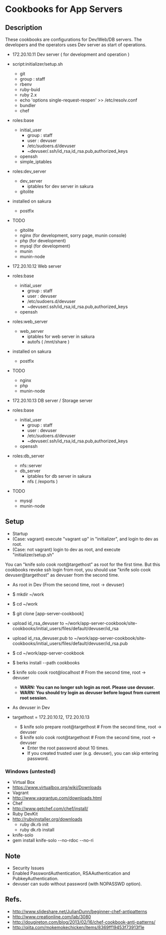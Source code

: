 # Cookbooks for App Servers

## Description

These cookbooks are configurations for Dev/Web/DB servers.
The developers and the operators uses Dev server as start of operations.

* 172.20.10.11 Dev server ( for development and operation )
 * script:initializer/setup.sh
    * git
    * group : staff
    * rbenv
    * ruby-buid
    * ruby 2.x
    * echo 'options single-request-reopen' >> /etc/resolv.conf
    * bundler
    * chef
 * roles:base
    * initial_user
        * group : staff
        * user  : devuser
        * /etc/sudoers.d/devuser
        * ~devuser/.ssh/id_rsa,id_rsa.pub,authorized_keys
    * openssh
    * simple_iptables
 * roles:dev_server
    * dev_server
        * iptables for dev server in sakura
    * gitolite
 * installed on sakura
    * postfix
 * TODO
    * gitolite
    * nginx (for development, sorry page, munin console)
    * php (for development)
    * mysql (for development)
    * munin
    * munin-node

* 172.20.10.12 Web server
 * roles:base
    * initial_user
        * group : staff
        * user  : devuser
        * /etc/sudoers.d/devuser
        * ~devuser/.ssh/id_rsa,id_rsa.pub,authorized_keys
    * openssh
 * roles:web_server
    * web_server
        * iptables for web server in sakura
        * autofs ( /mnt/share )
 * installed on sakura
    * postfix
 * TODO
    * nginx
    * php
    * munin-node

* 172.20.10.13 DB server / Storage server
 * roles:base
    * initial_user
        * group : staff
        * user  : devuser
        * /etc/sudoers.d/devuser
        * ~devuser/.ssh/id_rsa,id_rsa.pub,authorized_keys
    * openssh
 * roles:db_server
    * nfs::server
    * db_server
        * iptables for db server in sakura
        * nfs ( /exports )
 * TODO
    * mysql
    * munin-node

## Setup

* Startup
 * (Case: vagrant) execute "vagrant up" in "initializer", and login to dev as root.
 * (Case: not vagrant) login to dev as root, and execute "initializer/setup.sh"

You can "knife solo cook root@targethost" as root for the first time.
But this cookbooks revoke ssh login from root, you should use "knife solo cook devuser@targethost" as devuser from the second time.

* As root in Dev (From the second time, root -> devuser)
 * $ mkdir ~/work
 * $ cd ~/work
 * $ git clone [app-server-cookbook]
 * upload id_rsa_devuser to ~/work/app-server-cookbook/site-cookbooks/initial_users/files/default/devuser/id_rsa
 * upload id_rsa_devuser.pub to ~/work/app-server-cookbook/site-cookbooks/initial_users/files/default/devuser/id_rsa.pub
 * $ cd ~/work/app-server-cookbook
 * $ berks install --path cookbooks
 * $ knife solo cook root@localhost # From the second time, root -> devuser
    * **WARN: You can no longer ssh login as root. Please use devuser.**
    * **WARN: You should try login as devuser before logout from current root session.**

* As devuser in Dev
 * targethost = 172.20.10.12, 172.20.10.13
    * $ knife solo prepare root@targethost # From the second time, root -> devuser
    * $ knife solo cook root@targethost # From the second time, root -> devuser
        * Enter the root password about 10 times.
        * If you created trusted user (e.g. devuser), you can skip entering password.

### Windows (untested)

* Virtual Box
 * https://www.virtualbox.org/wiki/Downloads
* Vagrant
 * http://www.vagrantup.com/downloads.html
* Chef
 * http://www.getchef.com/chef/install/
* Ruby DevKit
 * http://rubyinstaller.org/downloads
    * ruby dk.rb init
    * ruby dk.rb install
* knife-solo
 * gem install knife-solo --no-rdoc --no-ri

## Note

* Security Issues
 * Enabled PasswordAuthentication, RSAAuthentication and PubkeyAuthentication. 
 * devuser can sudo without password (with NOPASSWD option).

## Refs.

* http://www.slideshare.net/JulianDunn/beginner-chef-antipatterns
* http://www.creationline.com/lab/3080
* http://dougireton.com/blog/2013/02/16/chef-cookbook-anti-patterns/
* http://qiita.com/mokemokechicken/items/8369ff19453f73913f1e

